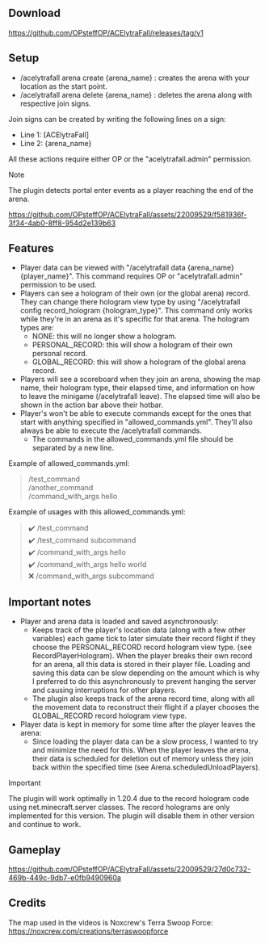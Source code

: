## Download
https://github.com/OPsteffOP/ACElytraFall/releases/tag/v1

## Setup
- /acelytrafall arena create {arena_name} : creates the arena with your location as the start point.
- /acelytrafall arena delete  {arena_name} : deletes the arena along with respective join signs.

Join signs can be created by writing the following lines on a sign:
- Line 1: [ACElytraFall]
- Line 2: {arena_name}

All these actions require either OP or the "acelytrafall.admin" permission.

> [!NOTE] 
> The plugin detects portal enter events as a player reaching the end of the arena.



https://github.com/OPsteffOP/ACElytraFall/assets/22009529/f581936f-3f34-4ab0-8ff8-954d2e139b63



## Features
- Player data can be viewed with "/acelytrafall data {arena_name} {player_name}". This command requires OP or "acelytrafall.admin" permission to be used.
- Players can see a hologram of their own (or the global arena) record. They can change there hologram view type by using "/acelytrafall config record_hologram {hologram_type}". This command only works while they're in an arena as it's specific for that arena. The hologram types are:
	- NONE: this will no longer show a hologram.
	- PERSONAL_RECORD: this will show a hologram of their own personal record.
	- GLOBAL_RECORD: this will show a hologram of the global arena record.
- Players will see a scoreboard when they join an arena, showing the map name, their hologram type, their elapsed time, and information on how to leave the minigame (/acelytrafall leave). The elapsed time will also be shown in the action bar above their hotbar.
- Player's won't be able to execute commands except for the ones that start with anything specified in "allowed_commands.yml". They'll also always be able to execute the /acelytrafall commands.
	- The commands in the allowed_commands.yml file should be separated by a new line.

Example of allowed_commands.yml:
> /test_command<br>
> /another_command<br>
> /command_with_args hello<br>

Example of usages with this allowed_commands.yml:

> :heavy_check_mark: /test_command<br>
> :heavy_check_mark: /test_command subcommand<br>
> :heavy_check_mark: /command_with_args hello<br>
> :heavy_check_mark: /command_with_args hello world<br>
> :x: /command_with_args subcommand<br>

## Important notes

 - Player and arena data is loaded and saved asynchronously:
	 - Keeps track of the player's location data (along with a few other variables) each game tick to later simulate their record flight if they choose the PERSONAL_RECORD record hologram view type. (see RecordPlayerHologram). When the player breaks their own record for an arena, all this data is stored in their player file. Loading and saving this data can be slow depending on the amount which is why I preferred to do this asynchronously to prevent hanging the server and causing interruptions for other players.
	 - The plugin also keeps track of the arena record time, along with all the movement data to reconstruct their flight if a player chooses the GLOBAL_RECORD record hologram view type.
 - Player data is kept in memory for some time after the player leaves the arena:
	 - Since loading the player data can be a slow process, I wanted to try and minimize the need for this. When the player leaves the arena, their data is scheduled for deletion out of memory unless they join back within the specified time (see Arena.scheduledUnloadPlayers).

> [!IMPORTANT] 
> The plugin will work optimally in 1.20.4 due to the record hologram code using net.minecraft.server classes. The record holograms are only implemented for this version. The plugin will disable them in other version and continue to work.

## Gameplay



https://github.com/OPsteffOP/ACElytraFall/assets/22009529/27d0c732-469b-449c-9db7-e0fb9490960a



## Credits
The map used in the videos is Noxcrew's Terra Swoop Force: https://noxcrew.com/creations/terraswoopforce
